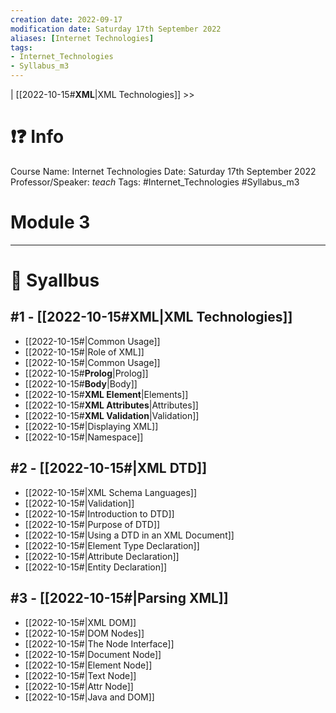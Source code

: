 ```yaml
---
creation date: 2022-09-17
modification date: Saturday 17th September 2022
aliases: [Internet Technologies] 
tags: 
- Internet_Technologies
- Syllabus_m3
---
```


 | [[2022-10-15#**XML**|XML Technologies]] >>

# ❗❓ Info
Course Name: Internet Technologies
Date: Saturday 17th September 2022
Professor/Speaker: *teach*
Tags: #Internet_Technologies #Syllabus_m3 

# Module 3
---
# 📕 Syallbus

##  #1 - [[2022-10-15#**XML**|XML Technologies]]
- [[2022-10-15#|Common Usage]]
- [[2022-10-15#|Role of XML]]
- [[2022-10-15#|Common Usage]]
- [[2022-10-15#**Prolog**|Prolog]]
- [[2022-10-15#**Body**|Body]]
- [[2022-10-15#**XML Element**|Elements]]
- [[2022-10-15#**XML Attributes**|Attributes]]
- [[2022-10-15#**XML Validation**|Validation]]
- [[2022-10-15#|Displaying XML]]
- [[2022-10-15#|Namespace]]

##  #2 - [[2022-10-15#|XML DTD]]
- [[2022-10-15#|XML Schema Languages]]
- [[2022-10-15#|Validation]]
- [[2022-10-15#|Introduction to DTD]]
- [[2022-10-15#|Purpose of DTD]]
- [[2022-10-15#|Using a DTD in an XML Document]]
- [[2022-10-15#|Element Type Declaration]]
- [[2022-10-15#|Attribute Declaration]]
- [[2022-10-15#|Entity Declaration]]

## #3 - [[2022-10-15#|Parsing XML]]
- [[2022-10-15#|XML DOM]]
- [[2022-10-15#|DOM Nodes]]
- [[2022-10-15#|The Node Interface]]
- [[2022-10-15#|Document Node]]
- [[2022-10-15#|Element Node]]
- [[2022-10-15#|Text Node]]
- [[2022-10-15#|Attr Node]]
- [[2022-10-15#|Java and DOM]]
